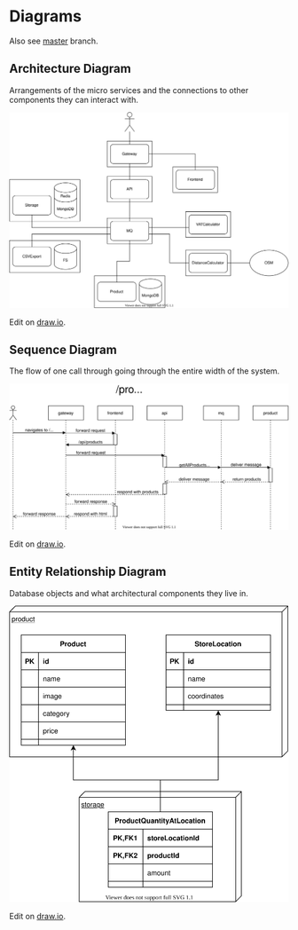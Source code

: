 # Diagrams

Also see [master](https://github.com/htw-kbe-jneidel/planning/tree/master) branch.

## Architecture Diagram

Arrangements of the micro services and the connections to other components they
can interact with.

![Architecture Diagram](Architecture.svg)

Edit on [draw.io](https://app.diagrams.net/#Hhtw-kbe-jneidel%2Fplanning%2Fdrawio%2FArchitecture.drawio).

## Sequence Diagram

The flow of one call through going through the entire width of the system.

![Sequence Diagram](Sequence.svg)

Edit on [draw.io](https://app.diagrams.net/#Hhtw-kbe-jneidel%2Fplanning%2Fdrawio%2FSequence.drawio).

## Entity Relationship Diagram

Database objects and what architectural components they live in.

![Entity Relationship Diagram](Entity%20Relationship.svg)

Edit on [draw.io](https://app.diagrams.net/?client=1#Hhtw-kbe-jneidel%2Fplanning%2Fdrawio%2FEntity%20Relationship.drawio).
